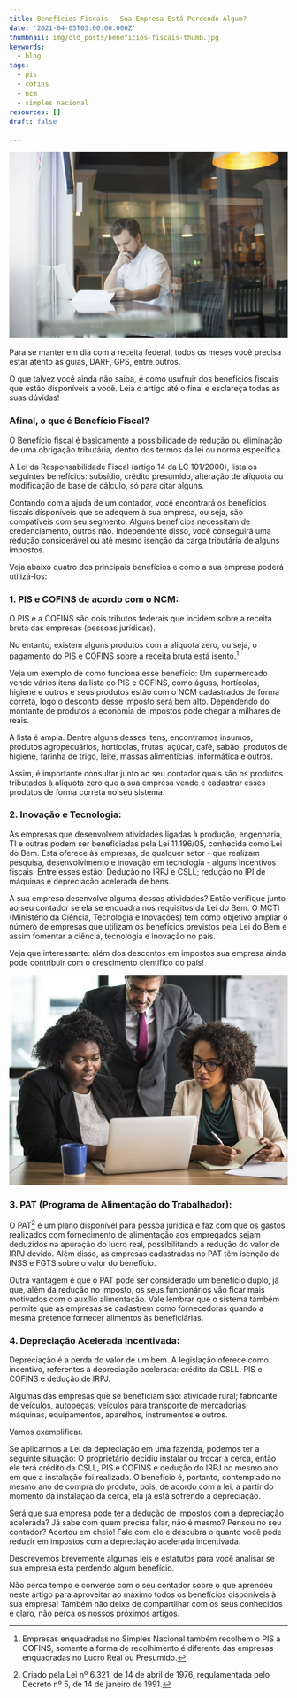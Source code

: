 ```yaml
---
title: Benefícios Fiscais - Sua Empresa Está Perdendo Algum?
date: '2021-04-05T03:00:00.000Z'
thumbnail: img/old_posts/beneficios-fiscais-thumb.jpg
keywords:
  - blog
tags:
  - pis
  - cofins
  - ncm
  - simples nacional
resources: []
draft: false

---
```


![](imgs/001.jpg)

Para se manter em dia com a receita federal, todos os meses você precisa estar atento às guias, DARF, GPS, entre outros.

O que talvez você ainda não saiba, é como usufruir dos benefícios fiscais que estão disponíveis a você. Leia o artigo até o final e esclareça todas as suas dúvidas!

<!--more--> 

### Afinal, o que é Benefício Fiscal?

O Benefício fiscal é basicamente a possibilidade de redução ou eliminação de uma obrigação tributária, dentro dos termos da lei ou norma específica.

A Lei da Responsabilidade Fiscal (artigo 14 da LC 101/2000), lista os seguintes benefícios: subsídio, crédito presumido, alteração de alíquota ou modificação de base de cálculo, só para citar alguns.

Contando com a ajuda de um contador, você encontrará os benefícios fiscais disponíveis que se adequem à sua empresa, ou seja, são compatíveis com seu segmento. Alguns benefícios necessitam de credenciamento, outros não. Independente disso, você conseguirá uma redução considerável ou até mesmo isenção da carga tributária de alguns impostos.

Veja abaixo quatro dos principais benefícios e como a sua empresa poderá utilizá-los:

### 1. PIS e COFINS de acordo com o NCM:

O PIS e a COFINS são dois tributos federais que incidem sobre a receita bruta das empresas (pessoas jurídicas).

No entanto, existem alguns produtos com a alíquota zero, ou seja, o pagamento do PIS e COFINS sobre a receita bruta está isento.[^1]

Veja um exemplo de como funciona esse benefício: Um supermercado vende vários itens da lista do PIS e COFINS, como águas, hortícolas, higiene e outros e seus produtos estão com o NCM cadastrados de forma correta, logo o desconto desse imposto será bem alto. Dependendo do montante de produtos a economia de impostos pode chegar a milhares de reais.

A lista é ampla. Dentre alguns desses itens, encontramos insumos, produtos agropecuários, hortícolas, frutas, açúcar, café, sabão, produtos de higiene, farinha de trigo, leite, massas alimentícias, informática e outros.

Assim, é importante consultar junto ao seu contador quais são os produtos tributados à alíquota zero que a sua empresa vende e cadastrar esses produtos de forma correta no seu sistema.

### 2. Inovação e Tecnologia:

As empresas que desenvolvem atividades ligadas à produção, engenharia, TI e outras podem ser beneficiadas pela Lei 11.196/05, conhecida como Lei do Bem. Esta oferece às empresas, de qualquer setor - que realizam pesquisa, desenvolvimento e inovação em tecnologia - alguns incentivos fiscais. Entre esses estão: Dedução no IRPJ e CSLL; redução no IPI de máquinas e depreciação acelerada de bens.

A sua empresa desenvolve alguma dessas atividades? Então verifique junto ao seu contador se ela se enquadra nos requisitos da Lei do Bem. O MCTI (Ministério da Ciência, Tecnologia e Inovações) tem como objetivo ampliar o número de empresas que utilizam os benefícios previstos pela Lei do Bem e assim fomentar a ciência, tecnologia e inovação no país.

Veja que interessante: além dos descontos em impostos sua empresa ainda pode contribuir com o crescimento científico do país!

![](imgs/002.jpg)

### 3. PAT (Programa de Alimentação do Trabalhador):

O PAT[^2] é um plano disponível para pessoa jurídica e faz com que os gastos realizados com fornecimento de alimentação aos empregados sejam deduzidos na apuração do lucro real, possibilitando a redução do valor de IRPJ devido. Além disso, as empresas cadastradas no PAT têm isenção de INSS e FGTS sobre o valor do benefício.

Outra vantagem é que o PAT pode ser considerado um benefício duplo, já que, além da redução no imposto, os seus funcionários vão ficar mais motivados com o auxílio alimentação. Vale lembrar que o sistema também permite que as empresas se cadastrem como fornecedoras quando a mesma pretende fornecer alimentos às beneficiárias.

### 4. Depreciação Acelerada Incentivada:

Depreciação é a perda do valor de um bem. A legislação oferece como incentivo, referentes à depreciação acelerada: crédito da CSLL, PIS e COFINS e dedução de IRPJ.

Algumas das empresas que se beneficiam são: atividade rural; fabricante de veículos, autopeças; veículos para transporte de mercadorias; máquinas, equipamentos, aparelhos, instrumentos e outros.

Vamos exemplificar.

Se aplicarmos a Lei da depreciação em uma fazenda, podemos ter a seguinte situação: O proprietário decidiu instalar ou trocar a cerca, então ele terá crédito da CSLL, PIS e COFINS e dedução do IRPJ no mesmo ano em que a instalação foi realizada. O benefício é, portanto, contemplado no mesmo ano de compra do produto, pois, de acordo com a lei, a partir do momento da instalação da cerca, ela já está sofrendo a depreciação.

Será que sua empresa pode ter a dedução de impostos com a depreciação acelerada? Já sabe com quem precisa falar, não é mesmo? Pensou no seu contador? Acertou em cheio! Fale com ele e descubra o quanto você pode reduzir em impostos com a depreciação acelerada incentivada.

Descrevemos brevemente algumas leis e estatutos para você analisar se sua empresa está perdendo algum benefício.

Não perca tempo e converse com o seu contador sobre o que aprendeu neste artigo para aproveitar ao máximo todos os benefícios disponíveis à sua empresa! Também não deixe de compartilhar com os seus conhecidos e claro, não perca os nossos próximos artigos.

[^1]: Empresas enquadradas no Simples Nacional também recolhem o PIS a COFINS, somente a forma de recolhimento é diferente das empresas enquadradas no Lucro Real ou Presumido.

[^2]: Criado pela Lei nº 6.321, de 14 de abril de 1976, regulamentada pelo Decreto nº 5, de 14 de janeiro de 1991.